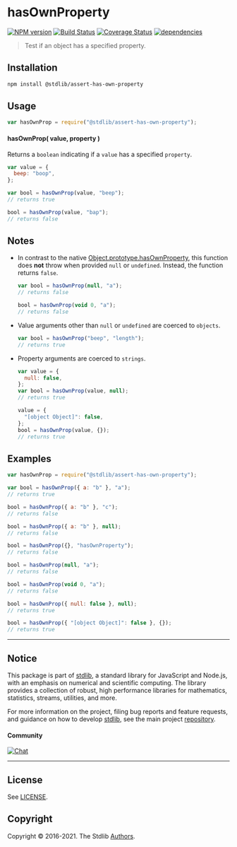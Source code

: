 <!--

@license Apache-2.0

Copyright (c) 2018 The Stdlib Authors.

Licensed under the Apache License, Version 2.0 (the "License");
you may not use this file except in compliance with the License.
You may obtain a copy of the License at

   http://www.apache.org/licenses/LICENSE-2.0

Unless required by applicable law or agreed to in writing, software
distributed under the License is distributed on an "AS IS" BASIS,
WITHOUT WARRANTIES OR CONDITIONS OF ANY KIND, either express or implied.
See the License for the specific language governing permissions and
limitations under the License.

-->

# hasOwnProperty

[![NPM version][npm-image]][npm-url] [![Build Status][test-image]][test-url] [![Coverage Status][coverage-image]][coverage-url] [![dependencies][dependencies-image]][dependencies-url]

> Test if an object has a specified property.

<section class="installation">

## Installation

```bash
npm install @stdlib/assert-has-own-property
```

</section>

<section class="usage">

## Usage

```javascript
var hasOwnProp = require("@stdlib/assert-has-own-property");
```

#### hasOwnProp( value, property )

Returns a `boolean` indicating if a `value` has a specified `property`.

```javascript
var value = {
  beep: "boop",
};

var bool = hasOwnProp(value, "beep");
// returns true

bool = hasOwnProp(value, "bap");
// returns false
```

</section>

<!-- /.usage -->

<section class="notes">

## Notes

- In contrast to the native [Object.prototype.hasOwnProperty][mdn-object-has-own-property], this function does **not** throw when provided `null` or `undefined`. Instead, the function returns `false`.

  ```javascript
  var bool = hasOwnProp(null, "a");
  // returns false

  bool = hasOwnProp(void 0, "a");
  // returns false
  ```

- Value arguments other than `null` or `undefined` are coerced to `objects`.

  ```javascript
  var bool = hasOwnProp("beep", "length");
  // returns true
  ```

- Property arguments are coerced to `strings`.

  ```javascript
  var value = {
    null: false,
  };
  var bool = hasOwnProp(value, null);
  // returns true

  value = {
    "[object Object]": false,
  };
  bool = hasOwnProp(value, {});
  // returns true
  ```

</section>

<!-- /.notes -->

<section class="examples">

## Examples

<!-- eslint-disable object-curly-newline -->

<!-- eslint no-undef: "error" -->

```javascript
var hasOwnProp = require("@stdlib/assert-has-own-property");

var bool = hasOwnProp({ a: "b" }, "a");
// returns true

bool = hasOwnProp({ a: "b" }, "c");
// returns false

bool = hasOwnProp({ a: "b" }, null);
// returns false

bool = hasOwnProp({}, "hasOwnProperty");
// returns false

bool = hasOwnProp(null, "a");
// returns false

bool = hasOwnProp(void 0, "a");
// returns false

bool = hasOwnProp({ null: false }, null);
// returns true

bool = hasOwnProp({ "[object Object]": false }, {});
// returns true
```

</section>

<!-- /.examples -->

<section class="main-repo" >

---

## Notice

This package is part of [stdlib][stdlib], a standard library for JavaScript and Node.js, with an emphasis on numerical and scientific computing. The library provides a collection of robust, high performance libraries for mathematics, statistics, streams, utilities, and more.

For more information on the project, filing bug reports and feature requests, and guidance on how to develop [stdlib][stdlib], see the main project [repository][stdlib].

#### Community

[![Chat][chat-image]][chat-url]

---

## License

See [LICENSE][stdlib-license].

## Copyright

Copyright &copy; 2016-2021. The Stdlib [Authors][stdlib-authors].

</section>

<!-- /.stdlib -->

<!-- Section for all links. Make sure to keep an empty line after the `section` element and another before the `/section` close. -->

<section class="links">

[npm-image]: http://img.shields.io/npm/v/@stdlib/assert-has-own-property.svg
[npm-url]: https://npmjs.org/package/@stdlib/assert-has-own-property
[test-image]: https://github.com/stdlib-js/assert-has-own-property/actions/workflows/test.yml/badge.svg
[test-url]: https://github.com/stdlib-js/assert-has-own-property/actions/workflows/test.yml
[coverage-image]: https://img.shields.io/codecov/c/github/stdlib-js/assert-has-own-property/main.svg
[coverage-url]: https://codecov.io/github/stdlib-js/assert-has-own-property?branch=main
[dependencies-image]: https://img.shields.io/david/stdlib-js/assert-has-own-property.svg
[dependencies-url]: https://david-dm.org/stdlib-js/assert-has-own-property/main
[chat-image]: https://img.shields.io/gitter/room/stdlib-js/stdlib.svg
[chat-url]: https://gitter.im/stdlib-js/stdlib/
[stdlib]: https://github.com/stdlib-js/stdlib
[stdlib-authors]: https://github.com/stdlib-js/stdlib/graphs/contributors
[stdlib-license]: https://raw.githubusercontent.com/stdlib-js/assert-has-own-property/main/LICENSE
[mdn-object-has-own-property]: https://developer.mozilla.org/en/docs/Web/JavaScript/Reference/Global_Objects/Object/hasOwnProperty

</section>

<!-- /.links -->
